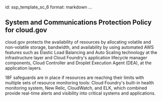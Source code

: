id: ssp_template_sc_6
format: markdown
...
## System and Communications Protection Policy for cloud.gov

cloud.gov protects the availability of resources by allocating
volatile and non-volatile storage, bandwidth, and availability by using automated
AWS features such as Elastic Load Balancing and Auto Scaling technology at the
infrastructure layer and Cloud Foundry's application lifecycle manager components,
Cloud Controller and Droplet Execution Agent (DEA), at the application layers.

18F safeguards are in place if resources are reaching their limits with multiple sets of
resource monitoring tools:  Cloud Foundry's built-in health monitoring system, New Relic,
CloudWatch, and ELK, which combined provide real-time alerts and visibility into critical
systems and applications.
